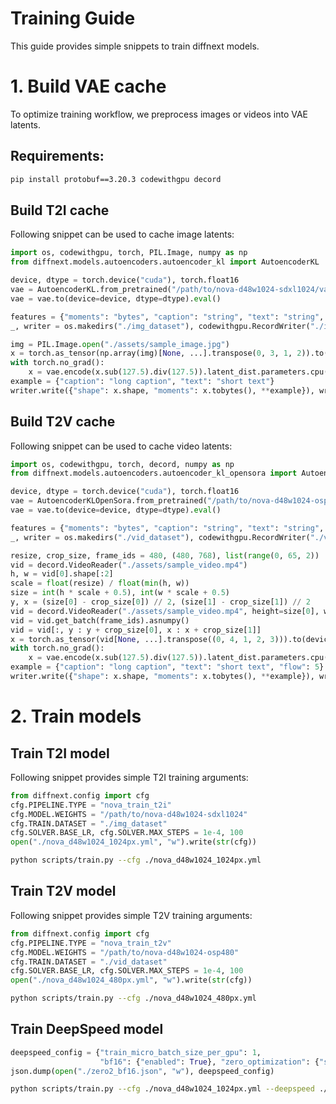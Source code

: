 # Training Guide
This guide provides simple snippets to train diffnext models.

# 1. Build VAE cache
To optimize training workflow, we preprocess images or videos into VAE latents.

## Requirements:
```bash
pip install protobuf==3.20.3 codewithgpu decord
```

## Build T2I cache
Following snippet can be used to cache image latents:

```python
import os, codewithgpu, torch, PIL.Image, numpy as np
from diffnext.models.autoencoders.autoencoder_kl import AutoencoderKL

device, dtype = torch.device("cuda"), torch.float16
vae = AutoencoderKL.from_pretrained("/path/to/nova-d48w1024-sdxl1024/vae")
vae = vae.to(device=device, dtype=dtype).eval()

features = {"moments": "bytes", "caption": "string", "text": "string", "shape": ["int64"]}
_, writer = os.makedirs("./img_dataset"), codewithgpu.RecordWriter("./img_dataset", features)

img = PIL.Image.open("./assets/sample_image.jpg")
x = torch.as_tensor(np.array(img)[None, ...].transpose(0, 3, 1, 2)).to(device).to(dtype)
with torch.no_grad():
    x = vae.encode(x.sub(127.5).div(127.5)).latent_dist.parameters.cpu().numpy()[0]
example = {"caption": "long caption", "text": "short text"}
writer.write({"shape": x.shape, "moments": x.tobytes(), **example}), writer.close()
```

## Build T2V cache
Following snippet can be used to cache video latents:

```python
import os, codewithgpu, torch, decord, numpy as np
from diffnext.models.autoencoders.autoencoder_kl_opensora import AutoencoderKLOpenSora

device, dtype = torch.device("cuda"), torch.float16
vae = AutoencoderKLOpenSora.from_pretrained("/path/to/nova-d48w1024-osp480/vae")
vae = vae.to(device=device, dtype=dtype).eval()

features = {"moments": "bytes", "caption": "string", "text": "string", "shape": ["int64"], "flow": "float64"}
_, writer = os.makedirs("./vid_dataset"), codewithgpu.RecordWriter("./vid_dataset", features)

resize, crop_size, frame_ids = 480, (480, 768), list(range(0, 65, 2))
vid = decord.VideoReader("./assets/sample_video.mp4")
h, w = vid[0].shape[:2]
scale = float(resize) / float(min(h, w))
size = int(h * scale + 0.5), int(w * scale + 0.5)
y, x = (size[0] - crop_size[0]) // 2, (size[1] - crop_size[1]) // 2
vid = decord.VideoReader("./assets/sample_video.mp4", height=size[0], width=size[1])
vid = vid.get_batch(frame_ids).asnumpy()
vid = vid[:, y : y + crop_size[0], x : x + crop_size[1]]
x = torch.as_tensor(vid[None, ...].transpose((0, 4, 1, 2, 3))).to(device).to(dtype)
with torch.no_grad():
    x = vae.encode(x.sub(127.5).div(127.5)).latent_dist.parameters.cpu().numpy()[0]
example = {"caption": "long caption", "text": "short text", "flow": 5}
writer.write({"shape": x.shape, "moments": x.tobytes(), **example}), writer.close()
```

# 2. Train models

## Train T2I model
Following snippet provides simple T2I training arguments:

```python
from diffnext.config import cfg
cfg.PIPELINE.TYPE = "nova_train_t2i"
cfg.MODEL.WEIGHTS = "/path/to/nova-d48w1024-sdxl1024"
cfg.TRAIN.DATASET = "./img_dataset"
cfg.SOLVER.BASE_LR, cfg.SOLVER.MAX_STEPS = 1e-4, 100
open("./nova_d48w1024_1024px.yml", "w").write(str(cfg))
```
```bash
python scripts/train.py --cfg ./nova_d48w1024_1024px.yml
```

## Train T2V model
Following snippet provides simple T2V training arguments:

```python
from diffnext.config import cfg
cfg.PIPELINE.TYPE = "nova_train_t2v"
cfg.MODEL.WEIGHTS = "/path/to/nova-d48w1024-osp480"
cfg.TRAIN.DATASET = "./vid_dataset"
cfg.SOLVER.BASE_LR, cfg.SOLVER.MAX_STEPS = 1e-4, 100
open("./nova_d48w1024_480px.yml", "w").write(str(cfg))
```
```bash
python scripts/train.py --cfg ./nova_d48w1024_480px.yml
```

## Train DeepSpeed model
```python
deepspeed_config = {"train_micro_batch_size_per_gpu": 1,
                    "bf16": {"enabled": True}, "zero_optimization": {"stage": 2}}
json.dump(open("./zero2_bf16.json", "w"), deepspeed_config)
```
```bash
python scripts/train.py --cfg ./nova_d48w1024_1024px.yml --deepspeed ./zero2_bf16.json
```


